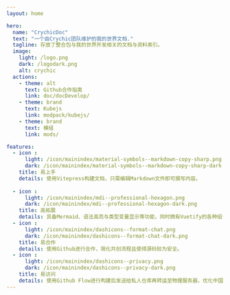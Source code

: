 ```yaml
---
layout: home

hero:
  name: "CrychicDoc"
  text: "一个由Crychic团队维护的我的世界文档."
  tagline: 存放了整合包与我的世界开发相关的文档与资料索引。
  image:
    light: /logo.png
    dark: /logodark.png
    alt: crychic
  actions:
    - theme: alt
      text: Github合作指南
      link: doc/docDevelop/
    - theme: brand
      text: Kubejs
      link: modpack/kubejs/
    - theme: brand
      text: 模组
      link: mods/

features:
  - icon : 
      light: /icon/mainindex/material-symbols--markdown-copy-sharp.png
      dark: /icon/mainindex/material-symbols--markdown-copy-sharp-dark.png
    title: 易上手
    details: 使用Vitepress构建文档，只需编辑Markdown文件即可撰写内容。
  
  - icon : 
      light: /icon/mainindex/mdi--professional-hexagon.png
      dark: /icon/mainindex/mdi--professional-hexagon-dark.png
    title: 高拓展
    details: 具备Mermaid、语法高亮与类型变量显示等功能，同时拥有Vuetify的各种组件，帮助丰富分享内容的可读性与专业性。
  - icon : 
      light: /icon/mainindex/dashicons--format-chat.png
      dark: /icon/mainindex/dashicons--format-chat-dark.png
    title: 易合作
    details: 使用Github进行合作，简化共创流程且使得源码较为安全。
  - icon : 
      light: /icon/mainindex/dashicons--privacy.png
      dark: /icon/mainindex/dashicons--privacy-dark.png
    title: 易访问
    details: 使用Github Flow进行构建后发送给私人仓库再转运至物理服务器，优化中国用户的访问速度同时保证了网页的稳定性。
---
```

<index />
<script setup>
import index from './index.vue'
</script>